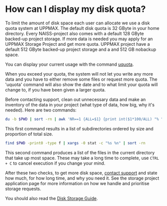 # How can I display my disk quota?

To limit the amount of disk space each user can allocate we use a disk quota system at UPPMAX. The default disk quota is 32 GByte in your home directory. Every NAISS-project also comes with a default 128 GByte backed-up project storage. If more data is needed you may apply for an UPPMAX Storage Project and get more quota. UPPMAX project have a default 512 GByte backed-up project storage and a and 512 GB nobackup space.

You can display your current usage with the command [uquota](../software/uquota.md).

When you exceed your quota, the system will not let you write any more data and you have to either remove some files or request more quota. The 'uquota' command will also show the date and to what limit your quota will change to, if you have been given a larger quota.

Before contacting support, clean out unnecessary data and make an inventory of
the data in your project (what type of data, how big, why it's needed).
Here are two commands:

```bash
du -b $PWD | sort -rn | awk 'NR==1 {ALL=$1} {print int($1*100/ALL) "% " $0}'
```

This first command results in a list of subdirectories ordered
by size and proportion of total size.


```bash
find $PWD -print0 -type f | xargs -0 stat -c "%s %n" | sort -rn
```

This second command produces a list of the files in the current directory
that take up most space. These may take a long time to complete, use `CTRL + C`
to cancel execution if you change your mind.

After these two checks,
to get more disk space, [contact support](../support.md)
and state how much, for how long time, and why you need it.
See the storage project application page for more information
on how we handle and prioritise storage requests.

You should also read the [Disk Storage Guide](disk_storage_guide.md).

